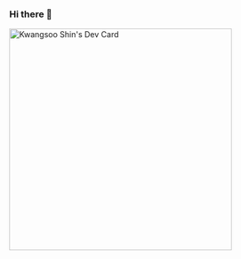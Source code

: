 ### Hi there 👋

<!--
**dalgos/dalgos** is a ✨ _special_ ✨ repository because its `README.md` (this file) appears on your GitHub profile.

Here are some ideas to get you started:

- 🔭 I’m currently working on ...
- 🌱 I’m currently learning ...
- 👯 I’m looking to collaborate on ...
- 🤔 I’m looking for help with ...
- 💬 Ask me about ...
- 📫 How to reach me: ...
- 😄 Pronouns: ...
- ⚡ Fun fact: ...
-->

<a href="https://app.daily.dev/undefined"><img src="https://api.daily.dev/devcards/d2c615903ed94d8792c4a786aab9b2aa.png?r=qzf" width="400" alt="Kwangsoo Shin's Dev Card"/></a>

